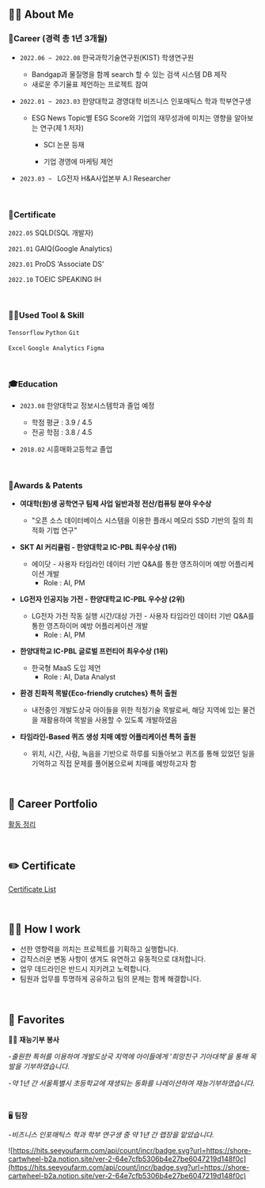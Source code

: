 ## ✋🏻 About Me


### 💼Career (경력 총 1년 3개월)

- `2022.06 ~ 2022.08` 한국과학기술연구원(KIST) 학생연구원
    - Bandgap과 물질명을 함께 search 할 수 있는 검색 시스템 DB 제작
    - 새로운 주기율표 제언하는 프로젝트 참여

- `2022.01 ~ 2023.03` 한양대학교 경영대학 비즈니스 인포매틱스 학과 학부연구생 <br>
    - ESG News Topic별 ESG Score와 기업의 재무성과에 미치는 영향을 알아보는 연구(제 1 저자)
        - SCI 논문 등재
        
        - 기업 경영에 마케팅 제언
        
- `2023.03 ~ ` LG전자 H&A사업본부 A.I Researcher


<br>

### 📎Certificate

`2022.05` SQLD(SQL 개발자)

`2021.01` GAIQ(Google Analytics)

`2023.01` ProDS ‘Associate DS’

`2022.10` TOEIC SPEAKING IH

<br>


### ✍🏻Used Tool & Skill

`Tensorflow` `Python`  `Git`

`Excel` `Google Analytics` `Figma`

<br>


### 🎓Education

- `2023.08` 한양대학교 정보시스템학과 졸업 예정
    - 학점 평균 : 3.9 / 4.5
    - 전공 학점 : 3.8 / 4.5
    
- `2018.02` 시흥매화고등학교 졸업

    
<br>


### 🏅Awards & Patents

- **여대학(원)생 공학연구 팀제 사업 일반과정 전산/컴퓨팅 분야 우수상**
    - "오픈 소스 데이터베이스 시스템을 이용한 플래시 메모리 SSD 기반의 질의 최적화 기법 연구"
    
- **SKT AI 커리큘럼 - 한양대학교 IC-PBL 최우수상 (1위)**
    - 에이닷 - 사용자 타임라인 데이터 기반 Q&A를 통한 영츠하이머 예방 어플리케이션 개발
        - Role : AI, PM
        
- **LG전자 인공지능 가전 - 한양대학교  IC-PBL 우수상 (2위)**
    - LG전자 가전 작동 실행 시간/대상 가전 - 사용자 타임라인 데이터 기반 Q&A를 통한 영츠하이머 예방 어플리케이션 개발
        - Role : AI, PM
        
- **한양대학교 IC-PBL 글로벌 프런티어 최우수상 (1위)**
    - 한국형 MaaS 도입 제언
        - Role : AI, Data Analyst
        
- **환경 친화적 목발{Eco-friendly crutches} 특허 출원**
    - 내전중인 개발도상국 아이들을 위한 적정기술 목발로써, 해당 지역에 있는 물건을 재활용하여 목발을 사용할 수 있도록 개발하였음
    
- **타임라인-Based 퀴즈 생성 치매 예방 어플리케이션 특허 출원**
    - 위치, 시간, 사람, 녹음을 기반으로 하루를 되돌아보고 퀴즈를 통해 있었던 일을 기억하고 직접 문제를 풀어봄으로써 치매를 예방하고자 함
    
<br>    


## 📁 Career Portfolio

[활동 정리](https://www.notion.so/970a558a804f4f24b3f9cfd608c15415)


<br>

## ✏️ Certificate


[Certificate List](https://www.notion.so/5404bab8c90546e18c7eecc6e905ad48)

<br>


## 👩‍💻 How I work


- 선한 영향력을 끼치는 프로젝트를 기획하고 실행합니다.
- 갑작스러운 변동 사항이 생겨도 유연하고 유동적으로 대처합니다.
- 업무 데드라인은 반드시 지키려고 노력합니다.
- 팀원과 업무를 투명하게 공유하고 팀의 문제는 함께 해결합니다.

<br>

## 🤍 Favorites


✍🏻 **재능기부 봉사**


-*출원한 특허를 이용하여 개발도상국 지역에 아이들에게 '희망친구 기아대책'을 통해 목발을 기부하였습니다.*

*-약 1년 간 서울특별시 초등학교에 재생되는 동화를 나레이션하여 재능기부하였습니다.*

<br>

🖥️ **팀장**


*-비즈니스 인포매틱스 학과 학부 연구생 중 약 1년 간 랩장을 맡았습니다.*



![https://hits.seeyoufarm.com/api/count/incr/badge.svg?url=https://shore-cartwheel-b2a.notion.site/ver-2-64e7cfb5306b4e27be6047219d148f0c](https://hits.seeyoufarm.com/api/count/incr/badge.svg?url=https://shore-cartwheel-b2a.notion.site/ver-2-64e7cfb5306b4e27be6047219d148f0c)

